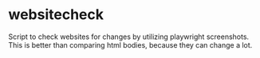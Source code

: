 # websitecheck

Script to check websites for changes by utilizing playwright screenshots. This is better than comparing html bodies, because they can change a lot.